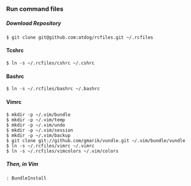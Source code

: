 ### Run command files

##### Download Repository
	$ git clone git@github.com:atdog/rcfiles.git ~/.rcfiles
#### Tcshrc
	$ ln -s ~/.rcfiles/cshrc ~/.cshrc 
#### Bashrc
	$ ln -s ~/.rcfiles/bashrc ~/.bashrc 
#### Vimrc
	$ mkdir -p ~/.vim/bundle
	$ mkdir -p ~/.vim/temp
	$ mkdir -p ~/.vim/undo
	$ mkdir -p ~/.vim/session
	$ mkdir -p ~/.vim/backup
	$ git clone git://github.com/gmarik/vundle.git ~/.vim/bundle/vundle
	$ ln -s ~/.rcfiles/vimrc ~/.vimrc 
    $ ln -s ~/.rcfiles/vimcolors ~/.vim/colors
	
##### Then, in Vim
	
	: BundleInstall
